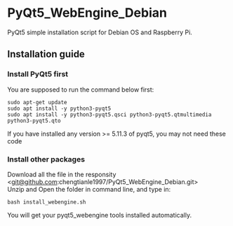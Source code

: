 # PyQt5_WebEngine_Debian
PyQt5 simple installation script for Debian OS and Raspberry Pi.
## Installation guide
### Install PyQt5 first
You are supposed to run the command below first:<br/>
```
sudo apt-get update
sudo apt install -y python3-pyqt5
sudo apt install -y python3-pyqt5.qsci python3-pyqt5.qtmultimedia python3-pyqt5.qto
```
If you have installed any version >= 5.11.3 of pyqt5, you may not need these code<br/>
### Install other packages
Download all the file in the responsity <git@github.com:chengtianle1997/PyQt5_WebEngine_Debian.git><br/>
Unzip and Open the folder in command line, and type in:<br/>
```
bash install_webengine.sh
```
You will get your pyqt5_webengine tools installed automatically.
